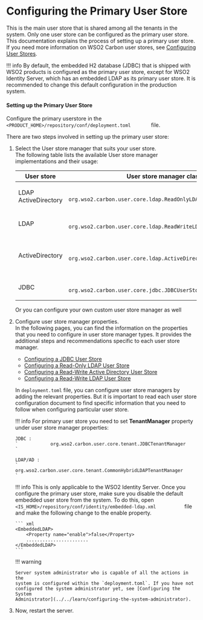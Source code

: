 # Configuring the Primary User Store

This is the main user store that is shared among all the tenants in the
system. Only one user store can be configured as the primary user store.
This documentation explains the process of setting up a primary user
store. If you need more information on WSO2 Carbon user stores, see
[Configuring User Stores](../../learn/configuring-user-stores).

!!! info 
    By default, the embedded H2 database (JDBC) that is shipped with WSO2
    products is configured as the primary user store, except for WSO2
    Identity Server, which has an embedded LDAP as its primary user store.
    It is recommended to change this default configuration in the production
    system.

#### Setting up the Primary User Store

Configure the primary userstore in the
`         <PRODUCT_HOME>/repository/conf/deployment.toml        ` file.

There are two steps involved in setting up the primary user store:

1.  Select the User store manager that suits your user store.  
    The following table lists the available User store manager
    implementations and their usage:

    <table>
    <colgroup>
    <col style="width: 10%" />
    <col style="width: 40%" />
    <col style="width: 48%" />
    </colgroup>
    <thead>
    <tr class="header">
    <th>User store</th>
    <th>User store manager class</th>
    <th>Description</th>
    </tr>
    </thead>
    <tbody>
    <tr class="odd">
    <td><p>LDAP ActiveDirectory</p></td>
    <td><code>               org.wso2.carbon.user.core.ldap.ReadOnlyLDAPUserStoreManager              </code></td>
    <td>Used to do read-only operations for external LDAP or ActiveDirectory user stores.</td>
    </tr>
    <tr class="even">
    <td>LDAP</td>
    <td><code>               org.wso2.carbon.user.core.ldap.ReadWriteLDAPUserStoreManager              </code></td>
    <td>Used for external LDAP user stores to do both read and write operations.This is the default primary user store configuration in the deployment.toml file for WSO2 Identity Server.</td>
    </tr>
    <tr class="odd">
    <td>ActiveDirectory</td>
    <td><code>               org.wso2.carbon.user.core.ldap.ActiveDirectoryUserStoreManager              </code></td>
    <td>Used to configure an Active Directory Domain Service (AD DS) or Active Directory Lightweight Directory Service (AD LDS). This can be used only for read/write operations. If you need to use AD as read-only, you must use <code>               org.wso2.carbon.user.core.ldap.ReadOnlyLDAPUserStoreManager.              </code></td>
    </tr>
    <tr class="even">
    <td>JDBC</td>
    <td><code>               org.wso2.carbon.user.core.jdbc.JDBCUserStoreManager              </code></td>
    <td>Used for JDBC user stores. This is the default primary user store configuration in the deployment.toml file for all WSO2 Servers, except WSO2 Identity Server.</td>
    </tr>
    </tbody>
    </table>

    Or you can configure your own custom user store manager as well

2.  Configure user store manager properties.  
    In the following pages, you can find the information on the
    properties that you need to configure in user store manager types.
    It provides the additional steps and recommendations specific to
    each user store manager.  

    -   [Configuring a JDBC User Store](../../learn/configuring-a-jdbc-user-store)
    -   [Configuring a Read-Only LDAP User
        Store](../../learn/configuring-a-read-only-ldap-user-store)
    -   [Configuring a Read-Write Active Directory User
        Store](../../learn/configuring-a-read-write-active-directory-user-store)
    -   [Configuring a Read-Write LDAP User
        Store](../../learn/configuring-a-read-write-ldap-user-store)

    In `deployment.toml` file, you can configure user store managers by adding the relevant properties.
    But it is important to read each user store configuration
    document to find specific information that you need to follow when
    configuring particular user store.

    !!! info 
        For primary user store you need to set **TenantManager** property
        under user store manager properties:

        JDBC :
        `            org.wso2.carbon.user.core.tenant.JDBCTenantManager           `

        LDAP/AD :
        `            org.wso2.carbon.user.core.tenant.CommonHybridLDAPTenantManager           `

    !!! info 
        This is only applicable to the WSO2 Identity Server. Once you
        configure the primary user store, make sure you disable the default
        embedded user store from the system. To do this, open
        `            <IS_HOME>/repository/conf/identity/embedded-ldap.xml           `
        file and make the following change to the enable property.

        ``` xml
        <EmbeddedLDAP>
            <Property name="enable">false</Property>
            .......................
        </EmbeddedLDAP>
        ```

    !!! warning
    
        Server system administrator who is capable of all the actions in the
        system is configured within the `deployment.toml`. If you have not
        configured the system administrator yet, see [Configuring the System
        Administrator](../../learn/configuring-the-system-administrator).
    

3.  Now, restart the server.
